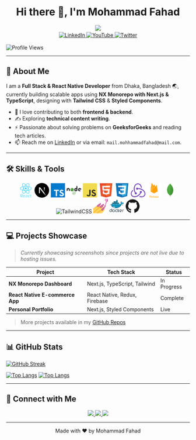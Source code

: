 <div align="center">
  <h1>Hi there 👋, I'm Mohammad Fahad</h1>
  <img src="https://media.giphy.com/media/M9gbBd9nbDrOTu1Mqx/giphy.gif" width="120"/>
</div>

<div align="center">
  <a href="https://www.linkedin.com/in/mohammad--fahad">
    <img src="https://img.shields.io/badge/LinkedIn-blue?style=for-the-badge&logo=linkedin&logoColor=white" alt="LinkedIn"/>
  </a>
  <a href="https://www.youtube.com/channel/UCVavh_xp83uNPhLUzhJLWuQ">
    <img src="https://img.shields.io/badge/YouTube-red?style=for-the-badge&logo=youtube&logoColor=white" alt="YouTube"/>
  </a>
  <a href="https://twitter.com/Mohamma52324377">
    <img src="https://img.shields.io/badge/Twitter-blue?style=for-the-badge&logo=twitter&logoColor=white" alt="Twitter"/>
  </a>
</div>

<br>

<img src="https://komarev.com/ghpvc/?username=mohammad-fahad&style=flat-square&color=blue" alt="Profile Views" />

---

## 🚀 About Me
I am a **Full Stack & React Native Developer** from Dhaka, Bangladesh 🌏, currently building scalable apps using **NX Monorepo with Next.js & TypeScript**, designing with **Tailwind CSS** & **Styled Components**.  

- 🌱 I love contributing to both **frontend & backend**.  
- ✍️ Exploring **technical content writing**.  
- ⚡ Passionate about solving problems on **GeeksforGeeks** and reading tech articles.  
- 📫 Reach me on [LinkedIn](https://www.linkedin.com/in/mohammad--fahad) or via email: `mail.mohhammadfahad@mail.com`.  

---

## 🛠️ Skills & Tools

<div align="center">
  <img src="https://github.com/devicons/devicon/blob/master/icons/react/react-original-wordmark.svg" title="React" alt="React" width="40" height="40"/>
  <img src="https://github.com/devicons/devicon/blob/master/icons/nextjs/nextjs-original.svg" title="Next.js" alt="Next.js" width="40" height="40"/>
  <img src="https://github.com/devicons/devicon/blob/master/icons/typescript/typescript-original.svg" title="TypeScript" alt="TypeScript" width="40" height="40"/>
  <img src="https://github.com/devicons/devicon/blob/master/icons/nodejs/nodejs-original-wordmark.svg" title="Node.js" alt="Node.js" width="40" height="40"/>
  <img src="https://github.com/devicons/devicon/blob/master/icons/javascript/javascript-original.svg" title="JavaScript" alt="JavaScript" width="40" height="40"/>
  <img src="https://github.com/devicons/devicon/blob/master/icons/html5/html5-original.svg" title="HTML5" alt="HTML5" width="40" height="40"/>
  <img src="https://github.com/devicons/devicon/blob/master/icons/css3/css3-original.svg" title="CSS3" alt="CSS3" width="40" height="40"/>
  <img src="https://github.com/devicons/devicon/blob/master/icons/redux/redux-original.svg" title="Redux" alt="Redux" width="40" height="40"/>
  <img src="https://github.com/devicons/devicon/blob/master/icons/firebase/firebase-plain-wordmark.svg" title="Firebase" alt="Firebase" width="40" height="40"/>
  <img src="https://github.com/devicons/devicon/blob/master/icons/mongodb/mongodb-original.svg" title="MongoDB" alt="MongoDB" width="40" height="40"/>
  <img src="[https://github.com/devicons/devicon/blob/master/icons/tailwindcss/tailwindcss-original.svg]" title="TailwindCSS" alt="TailwindCSS" width="40" height="40"/>
  <img src="https://github.com/devicons/devicon/blob/master/icons/styledcomponents/styledcomponents-original.svg" title="Styled Components" alt="Styled Components" width="40" height="40"/>
  <img src="https://github.com/devicons/devicon/blob/master/icons/docker/docker-original-wordmark.svg" title="Docker" alt="Docker" width="40" height="40"/>
  <img src="https://github.com/devicons/devicon/blob/master/icons/github/github-original.svg" title="GitHub" alt="GitHub" width="40" height="40"/>
</div>

---

## 💻 Projects Showcase

> _Currently showcasing screenshots since projects are not live due to hosting issues._

| Project | Tech Stack | Status |
|---------|-----------|--------|
| **NX Monorepo Dashboard** | Next.js, TypeScript, Tailwind | In Progress |
| **React Native E-commerce App** | React Native, Redux, Firebase | Complete |
| **Personal Portfolio** | Next.js, Styled Components | Live |

> More projects available in my [GitHub Repos](https://github.com/mohammad-fahad)

---

## 📊 GitHub Stats


 [![GitHub Streak](https://streak-stats.demolab.com/?user=mohammad-fahad)](https://git.io/streak-stats)

[![Top Langs](https://github-readme-stats.vercel.app/api/top-langs/?username=mohammad-fahad)](https://github.com/anuraghazra/github-readme-stats)
[![Top Langs](https://github-readme-stats.vercel.app/api/top-langs/?username=mohammad-fahad&layout=compact&theme=vision-friendly-dark)](https://github.com/anuraghazra/github-readme-stats)


---

## 🌟 Connect with Me
<div align="center">
  <a href="https://www.linkedin.com/in/mohammad--fahad">
    <img src="https://img.shields.io/badge/LinkedIn-Connect-blue?style=for-the-badge&logo=linkedin&logoColor=white"/>
  </a>
  <a href="https://twitter.com/Mohamma52324377">
    <img src="https://img.shields.io/badge/Twitter-Follow-blue?style=for-the-badge&logo=twitter&logoColor=white"/>
  </a>
  <a href="https://www.youtube.com/channel/UCVavh_xp83uNPhLUzhJLWuQ">
    <img src="https://img.shields.io/badge/YouTube-Subscribe-red?style=for-the-badge&logo=youtube&logoColor=white"/>
  </a>
</div>

---

<p align="center">
  Made with ❤️ by Mohammad Fahad
</p>
